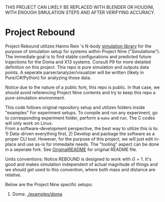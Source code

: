 THIS PROJECT CAN LIKELY BE REPLACED WITH BLENDER OR HOUDINI, WITH ENOUGH SIMULATION STEPS AND AFTER VERIFYING ACCURACY.

# Project Rebound

Project Rebound utilizes Hanno Rein 's N-body [simulation library](https://github.com/hannorein/rebound) for the purpose of simulation setup for systems within Project Nine ("Simulatione"). 
The immediate goal is to find stable configurations and predicted future trajections for the Doma and X13 systems. Consult P9 for more detailed definition on this project.
This repo is pure simulation and outputs data points. A seperate parser/analyzer/visualizer will be written (likely in Pure/C#/Python) for analyzing those data.

Notice due to the nature of a public fork, this repo is public. In that case, we should avoid referencing Project Nine contents and try to keep this repo a pure-simulation environment.

This code follows original repository setup and utilizes folders inside "examples" For experiment setups. To compile and run any experiment, go to corresponding experiment folder, perform a `make` and run. The C codes will only work on Linux.  
From a software-development perspective, the best way to utilize this is to: 1) Data-driven everything first, 2) Develop and package the software as a proper CLI tool. However, for the purpose of this project, we will just edit in-place and use as-is for immedaite needs. The "tooling" aspect can be done in a seperate fork. See [OriginalREADME](./OriginalREADME.md) for original README file.

Units conventions: Notice REBOUND is designed to work with $G=1$. It's good and makes simulation independent of actual magnitude of things and we should get used to this convention, where both mass and distance are relative.

Below are the Project Nine specific setups:

1. Doma: [./examples/doma](./examples/doma)
